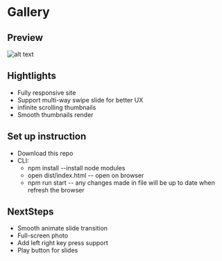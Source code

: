# Gallery

## Preview
![alt text](https://github.com/lilyzqy/PhotoGallery/blob/master/src/images/gallery.gif)

## Hightlights
* Fully responsive site
* Support multi-way swipe slide for better UX
* infinite scrolling thumbnails
* Smooth thumbnails render

## Set up instruction
* Download this repo
* CLI:
  * npm install --install node modules
  * open dist/index.html -- open on browser
  * npm run start -- any changes made in file will be up to date when refresh the browser

## NextSteps
* Smooth animate slide transition
* Full-screen photo
* Add left right key press support
* Play button for slides

